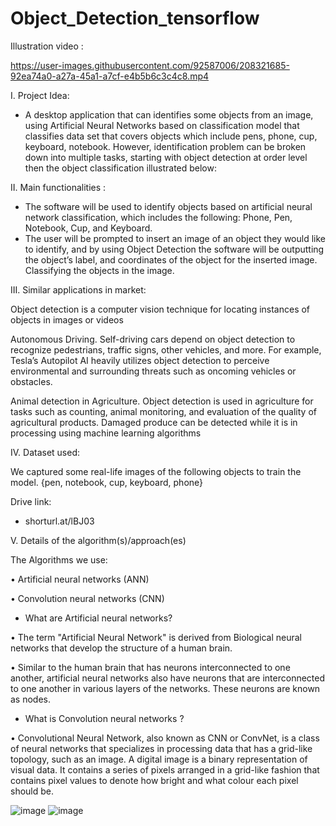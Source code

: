 # Object_Detection_tensorflow
Illustration video :

https://user-images.githubusercontent.com/92587006/208321685-92ea74a0-a27a-45a1-a7cf-e4b5b6c3c4c8.mp4

I. Project Idea:
-	A desktop application that can identifies some objects from an image, using Artificial Neural Networks based on classification model that classifies data set that covers objects which include pens, phone, cup, keyboard, notebook. However, identification problem can be broken down into multiple tasks, starting with object detection at order level then the object classification illustrated below: 

II. Main functionalities :
-	The software will be used to identify objects based on artificial neural network classification, which includes the following: Phone, Pen, Notebook, Cup, and Keyboard. 
-	The user will be prompted to insert an image of an object they would like to identify, and by using Object Detection the software will be outputting the object’s label, and coordinates of the object for the inserted image. Classifying the objects in the image. 

III. Similar applications in market:

 Object detection is a computer vision technique for locating instances of objects in images or videos 
 
Autonomous Driving. Self-driving cars depend on object detection to recognize pedestrians, traffic signs, other vehicles, and more. For example, Tesla’s Autopilot AI heavily utilizes object detection to perceive environmental and surrounding threats such as oncoming vehicles or obstacles. 
  
Animal detection in Agriculture. Object detection is used in agriculture for tasks such as counting, animal monitoring, and evaluation of the quality of agricultural products. Damaged produce can be detected while it is in processing using machine learning algorithms 

IV. Dataset used:

We captured some real-life images of the following objects to train the model. 
{pen, notebook, cup, keyboard, phone} 

Drive link: 
- shorturl.at/lBJ03 

V. Details of the algorithm(s)/approach(es)

The Algorithms we use:  

•	Artificial neural networks (ANN) 

•	Convolution neural networks (CNN) 

- What are Artificial neural networks? 

•	The term "Artificial Neural Network" is derived from Biological neural networks that develop the structure of a human brain. 

•	 Similar to the human brain that has neurons interconnected to one another, artificial neural networks also have neurons that are interconnected to one another in various layers of the networks. These neurons are known as nodes. 

- What is Convolution neural networks ? 

•	Convolutional Neural Network, also known as CNN or ConvNet, is a class of neural networks that specializes in processing data that has a grid-like topology, such as an image. A digital image is a binary representation of visual data. It contains a series of pixels arranged in a grid-like fashion that contains pixel values to denote how bright and what colour each pixel should be. 

![image](https://user-images.githubusercontent.com/95493823/208325206-6be2fa93-8cc4-4b40-8b2b-002b6a1f42d5.png)
![image](https://user-images.githubusercontent.com/95493823/208325217-69524601-0f79-44f8-bc90-595a4165560a.png)


